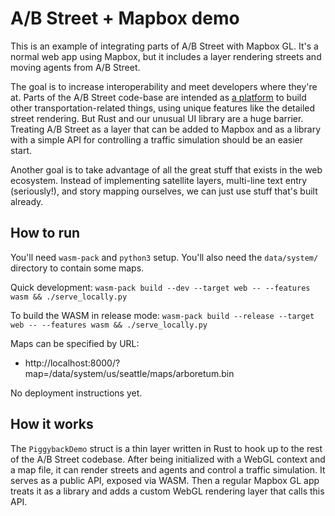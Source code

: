 # A/B Street + Mapbox demo

This is an example of integrating parts of A/B Street with Mapbox GL. It's a
normal web app using Mapbox, but it includes a layer rendering streets and
moving agents from A/B Street.

The goal is to increase interoperability and meet developers where they're at.
Parts of the A/B Street code-base are intended as
[a platform](https://a-b-street.github.io/docs/tech/map/platform.html) to build
other transportation-related things, using unique features like the detailed
street rendering. But Rust and our unusual UI library are a huge barrier.
Treating A/B Street as a layer that can be added to Mapbox and as a library with
a simple API for controlling a traffic simulation should be an easier start.

Another goal is to take advantage of all the great stuff that exists in the web
ecosystem. Instead of implementing satellite layers, multi-line text entry
(seriously!), and story mapping ourselves, we can just use stuff that's built
already.

## How to run

You'll need `wasm-pack` and `python3` setup. You'll also need the `data/system/`
directory to contain some maps.

Quick development:
`wasm-pack build --dev --target web -- --features wasm && ./serve_locally.py`

To build the WASM in release mode:
`wasm-pack build --release --target web -- --features wasm && ./serve_locally.py`

Maps can be specified by URL:

- http://localhost:8000/?map=/data/system/us/seattle/maps/arboretum.bin

No deployment instructions yet.

## How it works

The `PiggybackDemo` struct is a thin layer written in Rust to hook up to the
rest of the A/B Street codebase. After being initialized with a WebGL context and
a map file, it can render streets and agents and control a traffic simulation.
It serves as a public API, exposed via WASM. Then a regular Mapbox GL app treats
it as a library and adds a custom WebGL rendering layer that calls this API.
